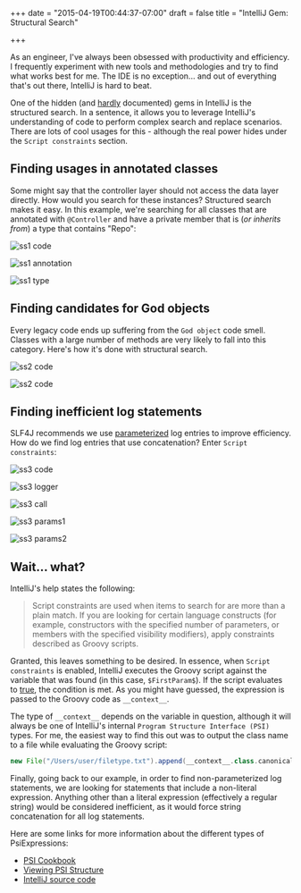 +++
date = "2015-04-19T00:44:37-07:00"
draft = false
title = "IntelliJ Gem: Structural Search"

+++

As an engineer, I've always been obsessed with productivity and efficiency. I frequently experiment with new tools and methodologies and try to find what works best for me. The IDE is no exception... and out of everything that's out there, IntelliJ is hard to beat.

One of the hidden (and [hardly](https://www.jetbrains.com/idea/help/structural-search-and-replace.html) documented) gems in IntelliJ is the structured search. In a sentence, it allows you to leverage IntelliJ's understanding of code to perform complex search and replace scenarios. There are lots of cool usages for this - although the real power hides under the `Script constraints` section.  

## Finding usages in annotated classes ##

Some might say that the controller layer should not access the data layer directly. How would you search for these instances? Structured search makes it easy. In this example, we're searching for all classes that are annotated with `@Controller` and have a private member that is (*or inherits from*) a type that contains "Repo":

![ss1 code](/imgs/ss1_code.png)

![ss1 annotation](/imgs/ss1_annotation.png)

![ss1 type](/imgs/ss1_type.png)

## Finding candidates for God objects ##

Every legacy code ends up suffering from the `God object` code smell. Classes with a large number of methods are very likely to fall into this category. Here's how it's done with structural search.

![ss2 code](/imgs/ss2_code.png)

![ss2 code](/imgs/ss2_methodname.png)


## Finding inefficient log statements ##

SLF4J recommends we use [parameterized](http://www.slf4j.org/faq.html#logging_performance) log entries to improve efficiency. How do we find log entries that use concatenation? Enter `Script constraints`:

![ss3 code](/imgs/ss3_code.png)

![ss3 logger](/imgs/ss3_logger.png)

![ss3 call](/imgs/ss3_call.png)

![ss3 params1](/imgs/ss3_firstparam_top.png)

![ss3 params2](/imgs/ss3_firstparam_bottom.png)

## Wait... what? ##

IntelliJ's help states the following:

> Script constraints are used when items to search for are more than a plain match. If you are looking for certain language constructs (for example, constructors with the specified number of parameters, or members with the specified visibility modifiers), apply constraints described as Groovy scripts.

Granted, this leaves something to be desired. In essence, when `Script constraints` is enabled, IntelliJ executes the Groovy script against the variable that was found (in this case, `$FirstParam$`). If the script evaluates to [true](http://www.groovy-lang.org/semantics.html#Groovy-Truth), the condition is met. As you might have guessed, the expression is passed to the Groovy code as `__context__`.

The type of `__context__` depends on the variable in question, although it will always be one of IntelliJ's internal `Program Structure Interface (PSI)` types. For me, the easiest way to find this out was to output the class name to a file while evaluating the Groovy script:

```groovy
new File("/Users/user/filetype.txt").append(__context__.class.canonicalName)

```

Finally, going back to our example, in order to find non-parameterized log statements, we are looking for statements that include a non-literal expression. Anything other than a literal expression (effectively a regular string) would be considered inefficient, as it would force string concatenation for all log statements.


Here are some links for more information about the different types of PsiExpressions:

* [PSI Cookbook](https://confluence.jetbrains.com/display/IDEADEV/PSI+Cookbook)
* [Viewing PSI Structure](https://www.jetbrains.com/idea/help/viewing-psi-structure.html)
* [IntelliJ source code](https://github.com/JetBrains/intellij-community)
